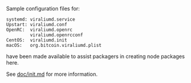 Sample configuration files for:
```
systemd: viraliumd.service
Upstart: viraliumd.conf
OpenRC:  viraliumd.openrc
         viraliumd.openrcconf
CentOS:  viraliumd.init
macOS:   org.bitcoin.viraliumd.plist
```
have been made available to assist packagers in creating node packages here.

See [doc/init.md](../../doc/init.md) for more information.
